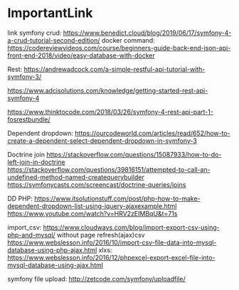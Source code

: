 # ImportantLink
link
symfony crud:
https://www.benedict.cloud/blog/2019/06/17/symfony-4-a-crud-tutorial-second-edition/
docker command:
https://codereviewvideos.com/course/beginners-guide-back-end-json-api-front-end-2018/video/easy-database-with-docker

Rest:
https://andrewadcock.com/a-simple-restful-api-tutorial-with-symfony-3/

https://www.adcisolutions.com/knowledge/getting-started-rest-api-symfony-4

https://www.thinktocode.com/2018/03/26/symfony-4-rest-api-part-1-fosrestbundle/


Dependent dropdown:
https://ourcodeworld.com/articles/read/652/how-to-create-a-dependent-select-dependent-dropdown-in-symfony-3

Doctrine join
https://stackoverflow.com/questions/15087933/how-to-do-left-join-in-doctrine
https://stackoverflow.com/questions/39816151/attempted-to-call-an-undefined-method-named-createquerybuilder
https://symfonycasts.com/screencast/doctrine-queries/joins

DD PHP:
https://www.itsolutionstuff.com/post/php-how-to-make-dependent-dropdown-list-using-jquery-ajaxexample.html
https://www.youtube.com/watch?v=HRV2zEIMBqU&t=71s

import_csv:
https://www.cloudways.com/blog/import-export-csv-using-php-and-mysql/
without page refresh(ajax)csv
https://www.webslesson.info/2016/10/import-csv-file-data-into-mysql-database-using-php-ajax.html
xlxs:
https://www.webslesson.info/2016/12/phpexcel-export-excel-file-into-mysql-database-using-ajax.html

symfony file upload:
http://zetcode.com/symfony/uploadfile/

